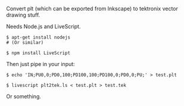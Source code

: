 Convert plt (which can be exported from Inkscape) to tektronix vector drawing stuff.

Needs Node.js and LiveScript.

    $ apt-get install nodejs
    # (Or similar)

    $ npm install LiveScript

Then just pipe in your input:

    $ echo 'IN;PU0,0;PD0,100;PD100,100;PD100,0;PD0,0;PU;' > test.plt

    $ livescript plt2tek.ls < test.plt > test.tek

Or something.
